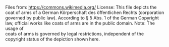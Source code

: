 Files from: https://commons.wikimedia.org/
License: This file depicts the coat of arms of a German Körperschaft des öffentlichen Rechts (corporation governed by public law). 
According to § 5 Abs. 1 of the German Copyright law, official works like coats of arms are in the public domain. Note: The usage of \
coats of arms is governed by legal restrictions, independent of the copyright status of the depiction shown here.
